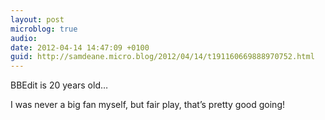 ```yaml
---
layout: post
microblog: true
audio: 
date: 2012-04-14 14:47:09 +0100
guid: http://samdeane.micro.blog/2012/04/14/t191160669888970752.html
---
```

BBEdit is 20 years old… 

I was never a big fan myself, but fair play, that’s pretty good going!
